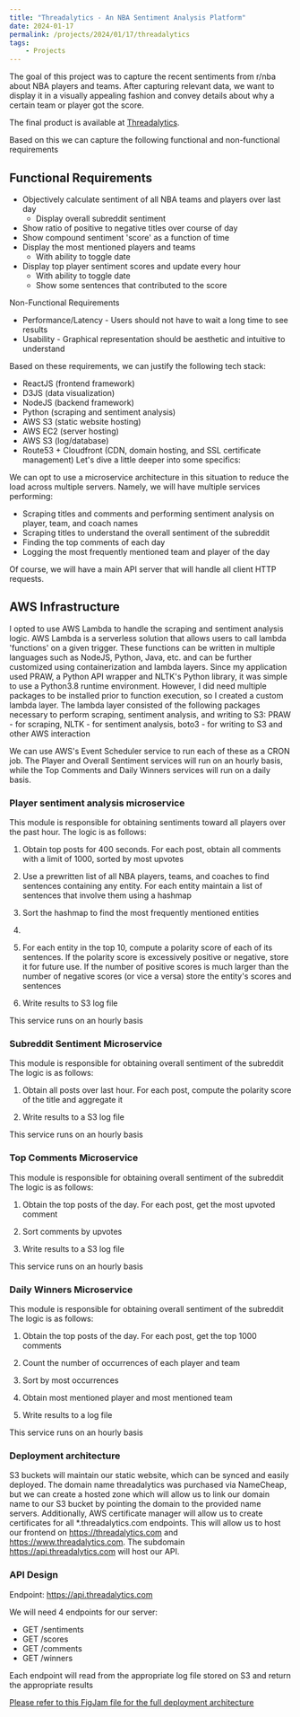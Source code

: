 ```yaml
---
title: "Threadalytics - An NBA Sentiment Analysis Platform"
date: 2024-01-17
permalink: /projects/2024/01/17/threadalytics
tags:
    - Projects
--- 
```


The goal of this project was to capture the recent sentiments from r/nba about NBA players and teams.
After capturing relevant data, we want to display it in a visually appealing fashion and convey details about why a certain team or player got the score.

The final product is available at [Threadalytics](https://threadalytics.com).

Based on this we can capture the following functional and non-functional requirements

## Functional Requirements
* Objectively calculate sentiment of all NBA teams and players over last day
  * Display overall subreddit sentiment
* Show ratio of positive to negative titles over course of day
* Show compound sentiment 'score' as a function of time
* Display the most mentioned players and teams
  * With ability to toggle date
* Display top player sentiment scores and update every hour
  * With ability to toggle date
  * Show some sentences that contributed to the score
  
Non-Functional Requirements
* Performance/Latency - Users should not have to wait a long time to see results
* Usability - Graphical representation should be aesthetic and intuitive to understand

Based on these requirements, we can justify the following tech stack:
* ReactJS (frontend framework)
* D3JS (data visualization)
* NodeJS (backend framework)
* Python (scraping and sentiment analysis)
* AWS S3 (static website hosting)
* AWS EC2 (server hosting)
* AWS S3 (log/database)
* Route53 + Cloudfront (CDN, domain hosting, and SSL certificate management)
Let's dive a little deeper into some specifics:



We can opt to use a microservice architecture in this situation to reduce the load across multiple servers. Namely, we will have multiple services performing:
* Scraping titles and comments and performing sentiment analysis on player, team, and coach names
* Scraping titles to understand the overall sentiment of the subreddit
* Finding the top comments of each day
* Logging the most frequently mentioned team and player of the day
  
Of course, we will have a main API server that will handle all client HTTP requests.

## AWS Infrastructure
I opted to use AWS Lambda to handle the scraping and sentiment analysis logic. AWS Lambda is a serverless solution that allows users to call lambda 'functions' on a given trigger. These functions can be written in multiple languages such as NodeJS, Python, Java, etc. and can be further customized using containerization and lambda layers.
Since my application used PRAW, a Python API wrapper and NLTK's Python library, it was simple to use a Python3.8 runtime environment. However, I did need multiple packages to be installed prior to function execution, so I created a custom lambda layer. The lambda layer consisted of the following packages necessary to perform scraping, sentiment analysis, and writing to S3: PRAW - for scraping, NLTK - for sentiment analysis, boto3 - for writing to S3 and other AWS interaction

We can use AWS's Event Scheduler service to run each of these as a CRON job. The Player and Overall Sentiment services will run on an hourly basis, while the Top Comments and Daily Winners services will run on a daily basis.

### Player sentiment analysis microservice
This module is responsible for obtaining sentiments toward all players over the past hour. The logic is as follows:

1) Obtain top posts for 400 seconds.
For each post, obtain all comments with a limit of 1000, sorted by most upvotes

2) Use a prewritten list of all NBA players, teams, and coaches to find sentences containing any entity.
For each entity maintain a list of sentences that involve them using a hashmap

3) Sort the hashmap to find the most frequently mentioned entities
4) 
5) For each entity in the top 10, compute a polarity score of each of its sentences.
If the polarity score is excessively positive or negative, store it for future use. If the number of positive scores is much larger than the number of negative scores (or vice a versa) store the entity's scores and sentences

6) Write results to S3 log file

This service runs on an hourly basis


### Subreddit Sentiment Microservice
This module is responsible for obtaining overall sentiment of the subreddit The logic is as follows:

1) Obtain all posts over last hour. For each post, compute the polarity score of the title and aggregate it

2) Write results to a S3 log file

This service runs on an hourly basis

### Top Comments Microservice
This module is responsible for obtaining overall sentiment of the subreddit The logic is as follows:

1) Obtain the top posts of the day.
For each post, get the most upvoted comment

2) Sort comments by upvotes

3) Write results to a S3 log file

This service runs on an hourly basis

### Daily Winners Microservice
This module is responsible for obtaining overall sentiment of the subreddit The logic is as follows:

1) Obtain the top posts of the day.
For each post, get the top 1000 comments

2) Count the number of occurrences of each player and team

3) Sort by most occurrences

4) Obtain most mentioned player and most mentioned team

5) Write results to a log file

This service runs on an hourly basis

### Deployment architecture
S3 buckets will maintain our static website, which can be synced and easily deployed. The domain name threadalytics was purchased via NameCheap, but we can create a hosted zone which will allow us to link our domain name to our S3 bucket by pointing the domain to the provided name servers.
Additionally, AWS certificate manager will allow us to create certificates for all *.threadalytics.com endpoints. This will allow us to host our frontend on https://threadalytics.com and https://www.threadalytics.com.
The subdomain https://api.threadalytics.com will host our API.


### API Design
Endpoint: https://api.threadalytics.com

We will need 4 endpoints for our server:
* GET /sentiments
* GET /scores
* GET /comments
* GET /winners

Each endpoint will read from the appropriate log file stored on S3 and return the appropriate results

[Please refer to this FigJam file for the full deployment architecture](https://www.figma.com/file/Z1puaOabg8GjFQlxAKSos0/Threadalytics-System-Design?type=whiteboard&node-id=0%3A1&t=WKmPR9yLw7fZu7sh-1)